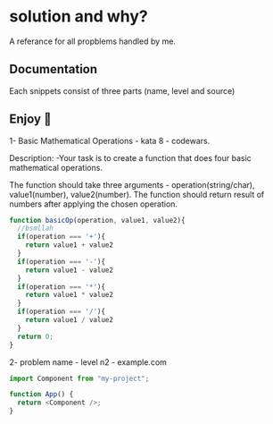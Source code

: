﻿# solution and why?

A referance for all propblems handled by me.

###

## Documentation

Each snippets consist of three parts (name, level and source)

## Enjoy 💜

1- Basic Mathematical Operations - kata 8 - codewars.

  Description:
  -Your task is to create a function that does four basic mathematical operations.

  The function should take three arguments - operation(string/char), value1(number), value2(number).
  The function should return result of numbers after applying the chosen operation.

```javascript
function basicOp(operation, value1, value2){
  //bsmllah
  if(operation === '+'){
    return value1 + value2
  }
  if(operation === '-'){
    return value1 - value2
  }
  if(operation === '*'){
    return value1 * value2
  }
  if(operation === '/'){
    return value1 / value2
  }
  return 0;
}
```

2- problem name - level n2 - example.com

```javascript
import Component from "my-project";

function App() {
  return <Component />;
}
```
